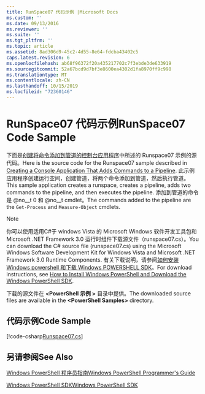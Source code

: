 ```yaml
---
title: RunSpace07 代码示例 |Microsoft Docs
ms.custom: ''
ms.date: 09/13/2016
ms.reviewer: ''
ms.suite: ''
ms.tgt_pltfrm: ''
ms.topic: article
ms.assetid: 8ad306d9-45c2-4d55-8e64-fdcba43402c5
caps.latest.revision: 6
ms.openlocfilehash: ab68f96372f20a435217702c7f3ebde3de633919
ms.sourcegitcommit: 52a67bcd9d7bf3e8600ea4302d1fa8970ff9c998
ms.translationtype: MT
ms.contentlocale: zh-CN
ms.lasthandoff: 10/15/2019
ms.locfileid: "72360146"
---
```

# <a name="runspace07-code-sample"></a><span data-ttu-id="89704-102">RunSpace07 代码示例</span><span class="sxs-lookup"><span data-stu-id="89704-102">RunSpace07 Code Sample</span></span>

<span data-ttu-id="89704-103">下面是[创建将命令添加到管道的控制台应用程序](https://msdn.microsoft.com/en-us/01eb7808-e97b-4905-80be-9e2fa38c262e)中所述的 Runspace07 示例的源代码。</span><span class="sxs-lookup"><span data-stu-id="89704-103">Here is the source code for the Runspace07 sample described in [Creating a Console Application That Adds Commands to a Pipeline](https://msdn.microsoft.com/en-us/01eb7808-e97b-4905-80be-9e2fa38c262e).</span></span> <span data-ttu-id="89704-104">此示例应用程序创建运行空间，创建管道，将两个命令添加到管道，然后执行管道。</span><span class="sxs-lookup"><span data-stu-id="89704-104">This sample application creates a runspace, creates a pipeline, adds two commands to the pipeline, and then executes the pipeline.</span></span> <span data-ttu-id="89704-105">添加到管道的命令是 @no__t 0 和 @no__t cmdlet。</span><span class="sxs-lookup"><span data-stu-id="89704-105">The commands added to the pipeline are the `Get-Process` and `Measure-Object` cmdlets.</span></span>

> [!NOTE]
> <span data-ttu-id="89704-106">你可以使用适用C#于 windows Vista 的 Microsoft Windows 软件开发工具包和 Microsoft .NET Framework 3.0 运行时组件下载源文件（runspace07.cs）。</span><span class="sxs-lookup"><span data-stu-id="89704-106">You can download the C# source file (runspace07.cs) using the Microsoft Windows Software Development Kit for Windows Vista and Microsoft .NET Framework 3.0 Runtime Components.</span></span> <span data-ttu-id="89704-107">有关下载说明，请参阅[如何安装 Windows powershell 和下载 Windows POWERSHELL SDK](/powershell/developer/installing-the-windows-powershell-sdk)。</span><span class="sxs-lookup"><span data-stu-id="89704-107">For download instructions, see [How to Install Windows PowerShell and Download the Windows PowerShell SDK](/powershell/developer/installing-the-windows-powershell-sdk).</span></span>
>
> <span data-ttu-id="89704-108">下载的源文件在 **\<PowerShell 示例 >** 目录中提供。</span><span class="sxs-lookup"><span data-stu-id="89704-108">The downloaded source files are available in the **\<PowerShell Samples>** directory.</span></span>

## <a name="code-sample"></a><span data-ttu-id="89704-109">代码示例</span><span class="sxs-lookup"><span data-stu-id="89704-109">Code Sample</span></span>

[!code-csharp[Runspace07.cs](../../../../powershell-sdk-samples/SDK-2.0/csharp/Runspace07/Runspace07.cs#L11-L108 "Runspace07.cs")]

## <a name="see-also"></a><span data-ttu-id="89704-110">另请参阅</span><span class="sxs-lookup"><span data-stu-id="89704-110">See Also</span></span>

[<span data-ttu-id="89704-111">Windows PowerShell 程序员指南</span><span class="sxs-lookup"><span data-stu-id="89704-111">Windows PowerShell Programmer's Guide</span></span>](./windows-powershell-programmer-s-guide.md)

[<span data-ttu-id="89704-112">Windows PowerShell SDK</span><span class="sxs-lookup"><span data-stu-id="89704-112">Windows PowerShell SDK</span></span>](../windows-powershell-reference.md)
